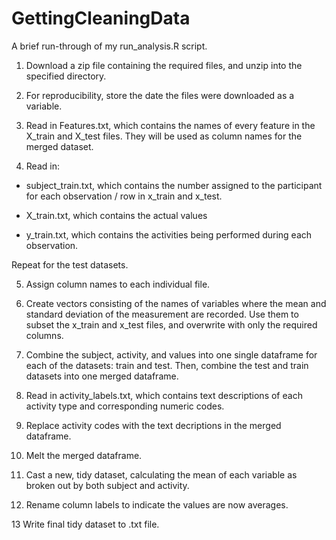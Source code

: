 GettingCleaningData
===================


A brief run-through of my run_analysis.R script.


1)  Download a zip file containing the required files, and unzip into the specified directory.

2)  For reproducibility, store the date the files were downloaded as a variable.

3)  Read in Features.txt, which contains the names of every feature in the X_train and X_test files.  They will be used as column names for the merged dataset.

4)  Read in:

* subject_train.txt, which contains the number assigned to the participant for each observation / row in x_train and x_test.

* X_train.txt, which contains the actual values

* y_train.txt, which contains the activities being performed during each observation.

Repeat for the test datasets.

5)  Assign column names to each individual file.   

6) Create vectors consisting of the names of variables where the mean and standard deviation of the measurement are recorded.  Use them to subset the x_train and x_test files, and overwrite with only the required columns.

7) Combine the subject, activity, and values into one single dataframe for each of the datasets:  train and test.  Then, combine the test and train datasets into one merged dataframe.

8) Read in activity_labels.txt, which contains text descriptions of each activity type and corresponding numeric codes.

9) Replace activity codes with the text decriptions in the merged dataframe.

10) Melt the merged dataframe.

11) Cast a new, tidy dataset, calculating the mean of each variable as broken out by both subject and activity.

12) Rename column labels to indicate the values are now averages.

13 Write final tidy dataset to .txt file.
